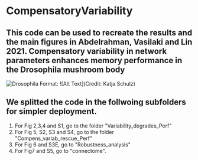 # CompensatoryVariability
## This code can be used to recreate the results and the main figures in Abdelrahman, Vasilaki and Lin 2021. Compensatory variability in network parameters enhances memory performance in the Drosophila mushroom body

![Drosophila](/images/Drosophila.jog)
Format: ![Alt Text](Credit: Katja Schulz)




## We splitted the code in the follwoing subfolders for simpler deployment. 
  1. For Fig 2,3,4 and S1, go to the folder "Variability_degrades_Perf"
  1. For Fig 5, S2, S3 and S4, go to the folder "Compens_variab_rescue_Perf"
  1. For Fig 6 and S3E, go to "Robustness_analysis"
  1. For Fig7 and S5, go to "connectome".

